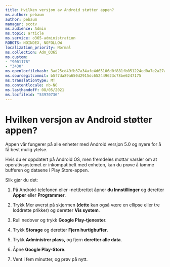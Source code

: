 ```yaml
---
title: Hvilken versjon av Android støtter appen?
ms.author: pebaum
author: pebaum
manager: scotv
ms.audience: Admin
ms.topic: article
ms.service: o365-administration
ROBOTS: NOINDEX, NOFOLLOW
localization_priority: Normal
ms.collection: Adm_O365
ms.custom:
- "9001178"
- "3430"
ms.openlocfilehash: 3ad25cd49fb37a34afe4d65106d0f881fb051224ed0a7e2a27a1fd2f52645433
ms.sourcegitcommit: b5f7da89a650d2915dc652449623c78be6247175
ms.translationtype: MT
ms.contentlocale: nb-NO
ms.lasthandoff: 08/05/2021
ms.locfileid: "53970736"
---
```

# <a name="what-version-of-android-does-your-app-support"></a>Hvilken versjon av Android støtter appen?

Appen vår fungerer på alle enheter med Android versjon 5.0 og nyere for å få best mulig ytelse.

Hvis du er oppdatert på Android OS, men fremdeles mottar varsler om at operativsystemet er inkompatibelt med enheten, kan du prøve å tømme bufferen og dataene i Play Store-appen.

Slik gjør du det: 

1. På Android-telefonen eller -nettbrettet åpner **du Innstillinger** og deretter **Apper** eller **Programmer**.

2. Trykk Mer øverst på skjermen **(dette** kan også være en ellipse eller tre loddrette prikker) og deretter **Vis system**. 

3. Rull nedover og trykk **Google Play-tjenester.** 

4. Trykk **Storage** og deretter **Fjern hurtigbuffer**. 

5. Trykk **Administrer plass,** og fjern **deretter alle data**. 

6. Åpne **Google Play-Store**. 

7. Vent i fem minutter, og prøv på nytt. 